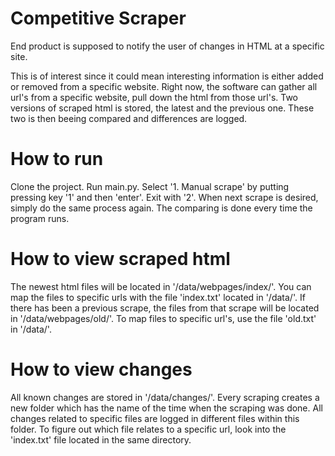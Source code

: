 # Competitive Scraper
End product is supposed to notify the user of changes in HTML at a specific site.

This is of interest since it could mean interesting information is either added or removed from a specific website. Right now, the software can gather all url's from a specific website, pull down the html from those url's. Two versions of scraped html is stored, the latest and the previous one. These two is then beeing compared and differences are logged. 

# How to run 
Clone the project. Run main.py. Select '1. Manual scrape' by putting pressing key '1' and then 'enter'. Exit with '2'. When next scrape is desired, simply do the same process again. The comparing is done every time the program runs.

# How to view scraped html
The newest html files will be located in '/data/webpages/index/'. You can map the files to specific urls with the file 'index.txt' located in '/data/'. If there has been a previous scrape, the files from that scrape will be located in '/data/webpages/old/'. To map files to specific url's, use the file 'old.txt' in '/data/'. 

# How to view changes
All known changes are stored in '/data/changes/'. Every scraping creates a new folder which has the name of the time when the scraping was done. All changes related to specific files are logged in different files within this folder. To figure out which file relates to a specific url, look into the 'index.txt' file located in the same directory.
